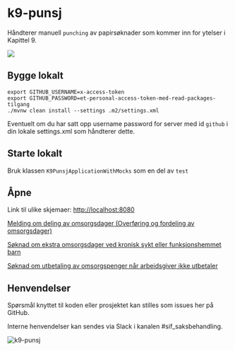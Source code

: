 # k9-punsj

Håndterer manuell `punching` av papirsøknader som kommer inn for ytelser i Kapittel 9.

[![](https://github.com/navikt/k9-punsj/workflows/Build%20and%20deploy/badge.svg)](https://github.com/navikt/k9-punsj/actions?query=workflow%3A%22Build+and+deploy%22)

## Bygge lokalt
```
export GITHUB_USERNAME=x-access-token
export GITHUB_PASSWORD=et-personal-access-token-med-read-packages-tilgang
./mvnw clean install --settings .m2/settings.xml 
```

Eventuelt om du har satt opp username password for server med id `github` i din lokale settings.xml som håndterer dette.

## Starte lokalt
Bruk klassen `K9PunsjApplicationWithMocks` som en del av `test`

## Åpne
Link til ulike skjemaer:
[http://localhost:8080](http://localhost:8080)

[Melding om deling av omsorgsdager (Overføring og fordeling av omsorgsdager)](http://localhost:8080/202#/)

[Søknad om ekstra omsorgsdager ved kronisk sykt eller funksjonshemmet barn](http://localhost:8080/203#/)

[Søknad om utbetaling av omsorgspenger når arbeidsgiver ikke utbetaler](http://localhost:8080/204#/)

## Henvendelser
 Spørsmål knyttet til koden eller prosjektet kan stilles som issues her på GitHub.
 
 Interne henvendelser kan sendes via Slack i kanalen #sif_saksbehandling. 

![k9-punsj](logo.png)
